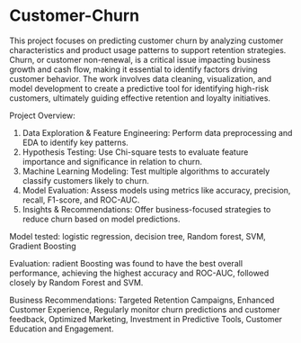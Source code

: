# Customer-Churn

This project focuses on predicting customer churn by analyzing customer characteristics and product usage patterns to support retention strategies. Churn, or customer non-renewal, is a critical issue impacting business growth and cash flow, making it essential to identify factors driving customer behavior. The work involves data cleaning, visualization, and model development to create a predictive tool for identifying high-risk customers, ultimately guiding effective retention and loyalty initiatives.

Project Overview:
1. Data Exploration & Feature Engineering: Perform data preprocessing and EDA to identify key patterns.
2. Hypothesis Testing: Use Chi-square tests to evaluate feature importance and significance in relation to churn.
3. Machine Learning Modeling: Test multiple algorithms to accurately classify customers likely to churn.
4. Model Evaluation: Assess models using metrics like accuracy, precision, recall, F1-score, and ROC-AUC.
5. Insights & Recommendations: Offer business-focused strategies to reduce churn based on model predictions.

Model tested:
logistic regression, decision tree, Random forest, SVM, Gradient Boosting

Evaluation:
radient Boosting was found to have the best overall performance, achieving the highest accuracy and ROC-AUC, followed closely by Random Forest and SVM.

Business Recommendations: 
Targeted Retention Campaigns, Enhanced Customer Experience, Regularly monitor churn predictions and customer feedback, Optimized Marketing, Investment in Predictive Tools,
Customer Education and Engagement.
